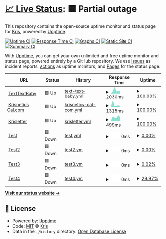 # [📈 Live Status](https://kriskodira.github.io/uptime-monitor): <!--live status--> **🟧 Partial outage**

This repository contains the open-source uptime monitor and status page for [Kris](https://krisnetics.com), powered by [Upptime](https://github.com/upptime/upptime).

[![Uptime CI](https://github.com/kriskodira/uptime-monitor/workflows/Uptime%20CI/badge.svg)](https://github.com/kriskodira/uptime-monitor/actions?query=workflow%3A%22Uptime+CI%22)
[![Response Time CI](https://github.com/kriskodira/uptime-monitor/workflows/Response%20Time%20CI/badge.svg)](https://github.com/kriskodira/uptime-monitor/actions?query=workflow%3A%22Response+Time+CI%22)
[![Graphs CI](https://github.com/kriskodira/uptime-monitor/workflows/Graphs%20CI/badge.svg)](https://github.com/kriskodira/uptime-monitor/actions?query=workflow%3A%22Graphs+CI%22)
[![Static Site CI](https://github.com/kriskodira/uptime-monitor/workflows/Static%20Site%20CI/badge.svg)](https://github.com/kriskodira/uptime-monitor/actions?query=workflow%3A%22Static+Site+CI%22)
[![Summary CI](https://github.com/kriskodira/uptime-monitor/workflows/Summary%20CI/badge.svg)](https://github.com/kriskodira/uptime-monitor/actions?query=workflow%3A%22Summary+CI%22)

With [Upptime](https://upptime.js.org), you can get your own unlimited and free uptime monitor and status page, powered entirely by a GitHub repository. We use [Issues](https://github.com/kriskodira/uptime-monitor/issues) as incident reports, [Actions](https://github.com/kriskodira/uptime-monitor/actions) as uptime monitors, and [Pages](https://kriskodira.github.io/uptime-monitor) for the status page.

<!--start: status pages-->
<!-- This summary is generated by Upptime (https://github.com/upptime/upptime) -->
<!-- Do not edit this manually, your changes will be overwritten -->
<!-- prettier-ignore -->
| URL | Status | History | Response Time | Uptime |
| --- | ------ | ------- | ------------- | ------ |
| <img alt="" src="https://favicons.githubusercontent.com/null" height="13"> [TextTextBaby](https:/texttextbaby.de) | 🟩 Up | [text-text-baby.yml](https://github.com/KrisKodira/uptime-monitor/commits/HEAD/history/text-text-baby.yml) | <details><summary><img alt="Response time graph" src="./graphs/text-text-baby/response-time-week.png" height="20"> 2030ms</summary><br><a href="https://kriskodira.github.io/uptime-monitor/history/text-text-baby"><img alt="Response time 2030" src="https://img.shields.io/endpoint?url=https%3A%2F%2Fraw.githubusercontent.com%2FKrisKodira%2Fuptime-monitor%2FHEAD%2Fapi%2Ftext-text-baby%2Fresponse-time.json"></a><br><a href="https://kriskodira.github.io/uptime-monitor/history/text-text-baby"><img alt="24-hour response time 2030" src="https://img.shields.io/endpoint?url=https%3A%2F%2Fraw.githubusercontent.com%2FKrisKodira%2Fuptime-monitor%2FHEAD%2Fapi%2Ftext-text-baby%2Fresponse-time-day.json"></a><br><a href="https://kriskodira.github.io/uptime-monitor/history/text-text-baby"><img alt="7-day response time 2030" src="https://img.shields.io/endpoint?url=https%3A%2F%2Fraw.githubusercontent.com%2FKrisKodira%2Fuptime-monitor%2FHEAD%2Fapi%2Ftext-text-baby%2Fresponse-time-week.json"></a><br><a href="https://kriskodira.github.io/uptime-monitor/history/text-text-baby"><img alt="30-day response time 2030" src="https://img.shields.io/endpoint?url=https%3A%2F%2Fraw.githubusercontent.com%2FKrisKodira%2Fuptime-monitor%2FHEAD%2Fapi%2Ftext-text-baby%2Fresponse-time-month.json"></a><br><a href="https://kriskodira.github.io/uptime-monitor/history/text-text-baby"><img alt="1-year response time 2030" src="https://img.shields.io/endpoint?url=https%3A%2F%2Fraw.githubusercontent.com%2FKrisKodira%2Fuptime-monitor%2FHEAD%2Fapi%2Ftext-text-baby%2Fresponse-time-year.json"></a></details> | <details><summary><a href="https://kriskodira.github.io/uptime-monitor/history/text-text-baby">100.00%</a></summary><a href="https://kriskodira.github.io/uptime-monitor/history/text-text-baby"><img alt="All-time uptime 100.00%" src="https://img.shields.io/endpoint?url=https%3A%2F%2Fraw.githubusercontent.com%2FKrisKodira%2Fuptime-monitor%2FHEAD%2Fapi%2Ftext-text-baby%2Fuptime.json"></a><br><a href="https://kriskodira.github.io/uptime-monitor/history/text-text-baby"><img alt="24-hour uptime 100.00%" src="https://img.shields.io/endpoint?url=https%3A%2F%2Fraw.githubusercontent.com%2FKrisKodira%2Fuptime-monitor%2FHEAD%2Fapi%2Ftext-text-baby%2Fuptime-day.json"></a><br><a href="https://kriskodira.github.io/uptime-monitor/history/text-text-baby"><img alt="7-day uptime 100.00%" src="https://img.shields.io/endpoint?url=https%3A%2F%2Fraw.githubusercontent.com%2FKrisKodira%2Fuptime-monitor%2FHEAD%2Fapi%2Ftext-text-baby%2Fuptime-week.json"></a><br><a href="https://kriskodira.github.io/uptime-monitor/history/text-text-baby"><img alt="30-day uptime 100.00%" src="https://img.shields.io/endpoint?url=https%3A%2F%2Fraw.githubusercontent.com%2FKrisKodira%2Fuptime-monitor%2FHEAD%2Fapi%2Ftext-text-baby%2Fuptime-month.json"></a><br><a href="https://kriskodira.github.io/uptime-monitor/history/text-text-baby"><img alt="1-year uptime 100.00%" src="https://img.shields.io/endpoint?url=https%3A%2F%2Fraw.githubusercontent.com%2FKrisKodira%2Fuptime-monitor%2FHEAD%2Fapi%2Ftext-text-baby%2Fuptime-year.json"></a></details>
| <img alt="" src="https://favicons.githubusercontent.com/cal.krisnetics.biz" height="13"> [Krisnetics Cal.com](https://cal.krisnetics.biz/) | 🟩 Up | [krisnetics-cal-com.yml](https://github.com/KrisKodira/uptime-monitor/commits/HEAD/history/krisnetics-cal-com.yml) | <details><summary><img alt="Response time graph" src="./graphs/krisnetics-cal-com/response-time-week.png" height="20"> 1315ms</summary><br><a href="https://kriskodira.github.io/uptime-monitor/history/krisnetics-cal-com"><img alt="Response time 1315" src="https://img.shields.io/endpoint?url=https%3A%2F%2Fraw.githubusercontent.com%2FKrisKodira%2Fuptime-monitor%2FHEAD%2Fapi%2Fkrisnetics-cal-com%2Fresponse-time.json"></a><br><a href="https://kriskodira.github.io/uptime-monitor/history/krisnetics-cal-com"><img alt="24-hour response time 1315" src="https://img.shields.io/endpoint?url=https%3A%2F%2Fraw.githubusercontent.com%2FKrisKodira%2Fuptime-monitor%2FHEAD%2Fapi%2Fkrisnetics-cal-com%2Fresponse-time-day.json"></a><br><a href="https://kriskodira.github.io/uptime-monitor/history/krisnetics-cal-com"><img alt="7-day response time 1315" src="https://img.shields.io/endpoint?url=https%3A%2F%2Fraw.githubusercontent.com%2FKrisKodira%2Fuptime-monitor%2FHEAD%2Fapi%2Fkrisnetics-cal-com%2Fresponse-time-week.json"></a><br><a href="https://kriskodira.github.io/uptime-monitor/history/krisnetics-cal-com"><img alt="30-day response time 1315" src="https://img.shields.io/endpoint?url=https%3A%2F%2Fraw.githubusercontent.com%2FKrisKodira%2Fuptime-monitor%2FHEAD%2Fapi%2Fkrisnetics-cal-com%2Fresponse-time-month.json"></a><br><a href="https://kriskodira.github.io/uptime-monitor/history/krisnetics-cal-com"><img alt="1-year response time 1315" src="https://img.shields.io/endpoint?url=https%3A%2F%2Fraw.githubusercontent.com%2FKrisKodira%2Fuptime-monitor%2FHEAD%2Fapi%2Fkrisnetics-cal-com%2Fresponse-time-year.json"></a></details> | <details><summary><a href="https://kriskodira.github.io/uptime-monitor/history/krisnetics-cal-com">100.00%</a></summary><a href="https://kriskodira.github.io/uptime-monitor/history/krisnetics-cal-com"><img alt="All-time uptime 100.00%" src="https://img.shields.io/endpoint?url=https%3A%2F%2Fraw.githubusercontent.com%2FKrisKodira%2Fuptime-monitor%2FHEAD%2Fapi%2Fkrisnetics-cal-com%2Fuptime.json"></a><br><a href="https://kriskodira.github.io/uptime-monitor/history/krisnetics-cal-com"><img alt="24-hour uptime 100.00%" src="https://img.shields.io/endpoint?url=https%3A%2F%2Fraw.githubusercontent.com%2FKrisKodira%2Fuptime-monitor%2FHEAD%2Fapi%2Fkrisnetics-cal-com%2Fuptime-day.json"></a><br><a href="https://kriskodira.github.io/uptime-monitor/history/krisnetics-cal-com"><img alt="7-day uptime 100.00%" src="https://img.shields.io/endpoint?url=https%3A%2F%2Fraw.githubusercontent.com%2FKrisKodira%2Fuptime-monitor%2FHEAD%2Fapi%2Fkrisnetics-cal-com%2Fuptime-week.json"></a><br><a href="https://kriskodira.github.io/uptime-monitor/history/krisnetics-cal-com"><img alt="30-day uptime 100.00%" src="https://img.shields.io/endpoint?url=https%3A%2F%2Fraw.githubusercontent.com%2FKrisKodira%2Fuptime-monitor%2FHEAD%2Fapi%2Fkrisnetics-cal-com%2Fuptime-month.json"></a><br><a href="https://kriskodira.github.io/uptime-monitor/history/krisnetics-cal-com"><img alt="1-year uptime 100.00%" src="https://img.shields.io/endpoint?url=https%3A%2F%2Fraw.githubusercontent.com%2FKrisKodira%2Fuptime-monitor%2FHEAD%2Fapi%2Fkrisnetics-cal-com%2Fuptime-year.json"></a></details>
| <img alt="" src="https://favicons.githubusercontent.com/newsletter.krisnetics.biz" height="13"> [Krisletter](https://newsletter.krisnetics.biz/) | 🟩 Up | [krisletter.yml](https://github.com/KrisKodira/uptime-monitor/commits/HEAD/history/krisletter.yml) | <details><summary><img alt="Response time graph" src="./graphs/krisletter/response-time-week.png" height="20"> 499ms</summary><br><a href="https://kriskodira.github.io/uptime-monitor/history/krisletter"><img alt="Response time 499" src="https://img.shields.io/endpoint?url=https%3A%2F%2Fraw.githubusercontent.com%2FKrisKodira%2Fuptime-monitor%2FHEAD%2Fapi%2Fkrisletter%2Fresponse-time.json"></a><br><a href="https://kriskodira.github.io/uptime-monitor/history/krisletter"><img alt="24-hour response time 499" src="https://img.shields.io/endpoint?url=https%3A%2F%2Fraw.githubusercontent.com%2FKrisKodira%2Fuptime-monitor%2FHEAD%2Fapi%2Fkrisletter%2Fresponse-time-day.json"></a><br><a href="https://kriskodira.github.io/uptime-monitor/history/krisletter"><img alt="7-day response time 499" src="https://img.shields.io/endpoint?url=https%3A%2F%2Fraw.githubusercontent.com%2FKrisKodira%2Fuptime-monitor%2FHEAD%2Fapi%2Fkrisletter%2Fresponse-time-week.json"></a><br><a href="https://kriskodira.github.io/uptime-monitor/history/krisletter"><img alt="30-day response time 499" src="https://img.shields.io/endpoint?url=https%3A%2F%2Fraw.githubusercontent.com%2FKrisKodira%2Fuptime-monitor%2FHEAD%2Fapi%2Fkrisletter%2Fresponse-time-month.json"></a><br><a href="https://kriskodira.github.io/uptime-monitor/history/krisletter"><img alt="1-year response time 499" src="https://img.shields.io/endpoint?url=https%3A%2F%2Fraw.githubusercontent.com%2FKrisKodira%2Fuptime-monitor%2FHEAD%2Fapi%2Fkrisletter%2Fresponse-time-year.json"></a></details> | <details><summary><a href="https://kriskodira.github.io/uptime-monitor/history/krisletter">100.00%</a></summary><a href="https://kriskodira.github.io/uptime-monitor/history/krisletter"><img alt="All-time uptime 100.00%" src="https://img.shields.io/endpoint?url=https%3A%2F%2Fraw.githubusercontent.com%2FKrisKodira%2Fuptime-monitor%2FHEAD%2Fapi%2Fkrisletter%2Fuptime.json"></a><br><a href="https://kriskodira.github.io/uptime-monitor/history/krisletter"><img alt="24-hour uptime 100.00%" src="https://img.shields.io/endpoint?url=https%3A%2F%2Fraw.githubusercontent.com%2FKrisKodira%2Fuptime-monitor%2FHEAD%2Fapi%2Fkrisletter%2Fuptime-day.json"></a><br><a href="https://kriskodira.github.io/uptime-monitor/history/krisletter"><img alt="7-day uptime 100.00%" src="https://img.shields.io/endpoint?url=https%3A%2F%2Fraw.githubusercontent.com%2FKrisKodira%2Fuptime-monitor%2FHEAD%2Fapi%2Fkrisletter%2Fuptime-week.json"></a><br><a href="https://kriskodira.github.io/uptime-monitor/history/krisletter"><img alt="30-day uptime 100.00%" src="https://img.shields.io/endpoint?url=https%3A%2F%2Fraw.githubusercontent.com%2FKrisKodira%2Fuptime-monitor%2FHEAD%2Fapi%2Fkrisletter%2Fuptime-month.json"></a><br><a href="https://kriskodira.github.io/uptime-monitor/history/krisletter"><img alt="1-year uptime 100.00%" src="https://img.shields.io/endpoint?url=https%3A%2F%2Fraw.githubusercontent.com%2FKrisKodira%2Fuptime-monitor%2FHEAD%2Fapi%2Fkrisletter%2Fuptime-year.json"></a></details>
| <img alt="" src="https://favicons.githubusercontent.com/mustbedowndkskdjfjdf.sfaasdfsdfsdfdsffdssdfsdf.biz" height="13"> [Test](https://mustbedowndkskdjfjdf.sfaasdfsdfsdfdsffdssdfsdf.biz/) | 🟥 Down | [test.yml](https://github.com/KrisKodira/uptime-monitor/commits/HEAD/history/test.yml) | <details><summary><img alt="Response time graph" src="./graphs/test/response-time-week.png" height="20"> 0ms</summary><br><a href="https://kriskodira.github.io/uptime-monitor/history/test"><img alt="Response time 0" src="https://img.shields.io/endpoint?url=https%3A%2F%2Fraw.githubusercontent.com%2FKrisKodira%2Fuptime-monitor%2FHEAD%2Fapi%2Ftest%2Fresponse-time.json"></a><br><a href="https://kriskodira.github.io/uptime-monitor/history/test"><img alt="24-hour response time 0" src="https://img.shields.io/endpoint?url=https%3A%2F%2Fraw.githubusercontent.com%2FKrisKodira%2Fuptime-monitor%2FHEAD%2Fapi%2Ftest%2Fresponse-time-day.json"></a><br><a href="https://kriskodira.github.io/uptime-monitor/history/test"><img alt="7-day response time 0" src="https://img.shields.io/endpoint?url=https%3A%2F%2Fraw.githubusercontent.com%2FKrisKodira%2Fuptime-monitor%2FHEAD%2Fapi%2Ftest%2Fresponse-time-week.json"></a><br><a href="https://kriskodira.github.io/uptime-monitor/history/test"><img alt="30-day response time 0" src="https://img.shields.io/endpoint?url=https%3A%2F%2Fraw.githubusercontent.com%2FKrisKodira%2Fuptime-monitor%2FHEAD%2Fapi%2Ftest%2Fresponse-time-month.json"></a><br><a href="https://kriskodira.github.io/uptime-monitor/history/test"><img alt="1-year response time 0" src="https://img.shields.io/endpoint?url=https%3A%2F%2Fraw.githubusercontent.com%2FKrisKodira%2Fuptime-monitor%2FHEAD%2Fapi%2Ftest%2Fresponse-time-year.json"></a></details> | <details><summary><a href="https://kriskodira.github.io/uptime-monitor/history/test">0.00%</a></summary><a href="https://kriskodira.github.io/uptime-monitor/history/test"><img alt="All-time uptime 0.00%" src="https://img.shields.io/endpoint?url=https%3A%2F%2Fraw.githubusercontent.com%2FKrisKodira%2Fuptime-monitor%2FHEAD%2Fapi%2Ftest%2Fuptime.json"></a><br><a href="https://kriskodira.github.io/uptime-monitor/history/test"><img alt="24-hour uptime 0.00%" src="https://img.shields.io/endpoint?url=https%3A%2F%2Fraw.githubusercontent.com%2FKrisKodira%2Fuptime-monitor%2FHEAD%2Fapi%2Ftest%2Fuptime-day.json"></a><br><a href="https://kriskodira.github.io/uptime-monitor/history/test"><img alt="7-day uptime 0.00%" src="https://img.shields.io/endpoint?url=https%3A%2F%2Fraw.githubusercontent.com%2FKrisKodira%2Fuptime-monitor%2FHEAD%2Fapi%2Ftest%2Fuptime-week.json"></a><br><a href="https://kriskodira.github.io/uptime-monitor/history/test"><img alt="30-day uptime 0.00%" src="https://img.shields.io/endpoint?url=https%3A%2F%2Fraw.githubusercontent.com%2FKrisKodira%2Fuptime-monitor%2FHEAD%2Fapi%2Ftest%2Fuptime-month.json"></a><br><a href="https://kriskodira.github.io/uptime-monitor/history/test"><img alt="1-year uptime 0.00%" src="https://img.shields.io/endpoint?url=https%3A%2F%2Fraw.githubusercontent.com%2FKrisKodira%2Fuptime-monitor%2FHEAD%2Fapi%2Ftest%2Fuptime-year.json"></a></details>
| <img alt="" src="https://favicons.githubusercontent.com/mustbedowndkskdjfjdf.sfaasdfsdfsdfdsffdssdfsdf.biz" height="13"> [Test2](https://mustbedowndkskdjfjdf.sfaasdfsdfsdfdsffdssdfsdf.biz/) | 🟥 Down | [test2.yml](https://github.com/KrisKodira/uptime-monitor/commits/HEAD/history/test2.yml) | <details><summary><img alt="Response time graph" src="./graphs/test2/response-time-week.png" height="20"> 0ms</summary><br><a href="https://kriskodira.github.io/uptime-monitor/history/test2"><img alt="Response time 0" src="https://img.shields.io/endpoint?url=https%3A%2F%2Fraw.githubusercontent.com%2FKrisKodira%2Fuptime-monitor%2FHEAD%2Fapi%2Ftest2%2Fresponse-time.json"></a><br><a href="https://kriskodira.github.io/uptime-monitor/history/test2"><img alt="24-hour response time 0" src="https://img.shields.io/endpoint?url=https%3A%2F%2Fraw.githubusercontent.com%2FKrisKodira%2Fuptime-monitor%2FHEAD%2Fapi%2Ftest2%2Fresponse-time-day.json"></a><br><a href="https://kriskodira.github.io/uptime-monitor/history/test2"><img alt="7-day response time 0" src="https://img.shields.io/endpoint?url=https%3A%2F%2Fraw.githubusercontent.com%2FKrisKodira%2Fuptime-monitor%2FHEAD%2Fapi%2Ftest2%2Fresponse-time-week.json"></a><br><a href="https://kriskodira.github.io/uptime-monitor/history/test2"><img alt="30-day response time 0" src="https://img.shields.io/endpoint?url=https%3A%2F%2Fraw.githubusercontent.com%2FKrisKodira%2Fuptime-monitor%2FHEAD%2Fapi%2Ftest2%2Fresponse-time-month.json"></a><br><a href="https://kriskodira.github.io/uptime-monitor/history/test2"><img alt="1-year response time 0" src="https://img.shields.io/endpoint?url=https%3A%2F%2Fraw.githubusercontent.com%2FKrisKodira%2Fuptime-monitor%2FHEAD%2Fapi%2Ftest2%2Fresponse-time-year.json"></a></details> | <details><summary><a href="https://kriskodira.github.io/uptime-monitor/history/test2">0.00%</a></summary><a href="https://kriskodira.github.io/uptime-monitor/history/test2"><img alt="All-time uptime 0.00%" src="https://img.shields.io/endpoint?url=https%3A%2F%2Fraw.githubusercontent.com%2FKrisKodira%2Fuptime-monitor%2FHEAD%2Fapi%2Ftest2%2Fuptime.json"></a><br><a href="https://kriskodira.github.io/uptime-monitor/history/test2"><img alt="24-hour uptime 0.00%" src="https://img.shields.io/endpoint?url=https%3A%2F%2Fraw.githubusercontent.com%2FKrisKodira%2Fuptime-monitor%2FHEAD%2Fapi%2Ftest2%2Fuptime-day.json"></a><br><a href="https://kriskodira.github.io/uptime-monitor/history/test2"><img alt="7-day uptime 0.00%" src="https://img.shields.io/endpoint?url=https%3A%2F%2Fraw.githubusercontent.com%2FKrisKodira%2Fuptime-monitor%2FHEAD%2Fapi%2Ftest2%2Fuptime-week.json"></a><br><a href="https://kriskodira.github.io/uptime-monitor/history/test2"><img alt="30-day uptime 0.00%" src="https://img.shields.io/endpoint?url=https%3A%2F%2Fraw.githubusercontent.com%2FKrisKodira%2Fuptime-monitor%2FHEAD%2Fapi%2Ftest2%2Fuptime-month.json"></a><br><a href="https://kriskodira.github.io/uptime-monitor/history/test2"><img alt="1-year uptime 0.00%" src="https://img.shields.io/endpoint?url=https%3A%2F%2Fraw.githubusercontent.com%2FKrisKodira%2Fuptime-monitor%2FHEAD%2Fapi%2Ftest2%2Fuptime-year.json"></a></details>
| <img alt="" src="https://favicons.githubusercontent.com/mustbedowsssssndkskdjfjdf.sfaasdfsdfsdfdsffdssdfsdf.biz" height="13"> [Test3](https://mustbedowsssssndkskdjfjdf.sfaasdfsdfsdfdsffdssdfsdf.biz/) | 🟥 Down | [test3.yml](https://github.com/KrisKodira/uptime-monitor/commits/HEAD/history/test3.yml) | <details><summary><img alt="Response time graph" src="./graphs/test3/response-time-week.png" height="20"> 0ms</summary><br><a href="https://kriskodira.github.io/uptime-monitor/history/test3"><img alt="Response time 0" src="https://img.shields.io/endpoint?url=https%3A%2F%2Fraw.githubusercontent.com%2FKrisKodira%2Fuptime-monitor%2FHEAD%2Fapi%2Ftest3%2Fresponse-time.json"></a><br><a href="https://kriskodira.github.io/uptime-monitor/history/test3"><img alt="24-hour response time 0" src="https://img.shields.io/endpoint?url=https%3A%2F%2Fraw.githubusercontent.com%2FKrisKodira%2Fuptime-monitor%2FHEAD%2Fapi%2Ftest3%2Fresponse-time-day.json"></a><br><a href="https://kriskodira.github.io/uptime-monitor/history/test3"><img alt="7-day response time 0" src="https://img.shields.io/endpoint?url=https%3A%2F%2Fraw.githubusercontent.com%2FKrisKodira%2Fuptime-monitor%2FHEAD%2Fapi%2Ftest3%2Fresponse-time-week.json"></a><br><a href="https://kriskodira.github.io/uptime-monitor/history/test3"><img alt="30-day response time 0" src="https://img.shields.io/endpoint?url=https%3A%2F%2Fraw.githubusercontent.com%2FKrisKodira%2Fuptime-monitor%2FHEAD%2Fapi%2Ftest3%2Fresponse-time-month.json"></a><br><a href="https://kriskodira.github.io/uptime-monitor/history/test3"><img alt="1-year response time 0" src="https://img.shields.io/endpoint?url=https%3A%2F%2Fraw.githubusercontent.com%2FKrisKodira%2Fuptime-monitor%2FHEAD%2Fapi%2Ftest3%2Fresponse-time-year.json"></a></details> | <details><summary><a href="https://kriskodira.github.io/uptime-monitor/history/test3">0.02%</a></summary><a href="https://kriskodira.github.io/uptime-monitor/history/test3"><img alt="All-time uptime 0.02%" src="https://img.shields.io/endpoint?url=https%3A%2F%2Fraw.githubusercontent.com%2FKrisKodira%2Fuptime-monitor%2FHEAD%2Fapi%2Ftest3%2Fuptime.json"></a><br><a href="https://kriskodira.github.io/uptime-monitor/history/test3"><img alt="24-hour uptime 0.02%" src="https://img.shields.io/endpoint?url=https%3A%2F%2Fraw.githubusercontent.com%2FKrisKodira%2Fuptime-monitor%2FHEAD%2Fapi%2Ftest3%2Fuptime-day.json"></a><br><a href="https://kriskodira.github.io/uptime-monitor/history/test3"><img alt="7-day uptime 0.02%" src="https://img.shields.io/endpoint?url=https%3A%2F%2Fraw.githubusercontent.com%2FKrisKodira%2Fuptime-monitor%2FHEAD%2Fapi%2Ftest3%2Fuptime-week.json"></a><br><a href="https://kriskodira.github.io/uptime-monitor/history/test3"><img alt="30-day uptime 0.02%" src="https://img.shields.io/endpoint?url=https%3A%2F%2Fraw.githubusercontent.com%2FKrisKodira%2Fuptime-monitor%2FHEAD%2Fapi%2Ftest3%2Fuptime-month.json"></a><br><a href="https://kriskodira.github.io/uptime-monitor/history/test3"><img alt="1-year uptime 0.02%" src="https://img.shields.io/endpoint?url=https%3A%2F%2Fraw.githubusercontent.com%2FKrisKodira%2Fuptime-monitor%2FHEAD%2Fapi%2Ftest3%2Fuptime-year.json"></a></details>
| <img alt="" src="https://favicons.githubusercontent.com/mustbedowsssssssndkskdjfjdf.sfaasdfsdfsdfdsffdssdfsdf.biz" height="13"> [Test4](https://mustbedowsssssssndkskdjfjdf.sfaasdfsdfsdfdsffdssdfsdf.biz/) | 🟥 Down | [test4.yml](https://github.com/KrisKodira/uptime-monitor/commits/HEAD/history/test4.yml) | <details><summary><img alt="Response time graph" src="./graphs/test4/response-time-week.png" height="20"> 0ms</summary><br><a href="https://kriskodira.github.io/uptime-monitor/history/test4"><img alt="Response time 0" src="https://img.shields.io/endpoint?url=https%3A%2F%2Fraw.githubusercontent.com%2FKrisKodira%2Fuptime-monitor%2FHEAD%2Fapi%2Ftest4%2Fresponse-time.json"></a><br><a href="https://kriskodira.github.io/uptime-monitor/history/test4"><img alt="24-hour response time 0" src="https://img.shields.io/endpoint?url=https%3A%2F%2Fraw.githubusercontent.com%2FKrisKodira%2Fuptime-monitor%2FHEAD%2Fapi%2Ftest4%2Fresponse-time-day.json"></a><br><a href="https://kriskodira.github.io/uptime-monitor/history/test4"><img alt="7-day response time 0" src="https://img.shields.io/endpoint?url=https%3A%2F%2Fraw.githubusercontent.com%2FKrisKodira%2Fuptime-monitor%2FHEAD%2Fapi%2Ftest4%2Fresponse-time-week.json"></a><br><a href="https://kriskodira.github.io/uptime-monitor/history/test4"><img alt="30-day response time 0" src="https://img.shields.io/endpoint?url=https%3A%2F%2Fraw.githubusercontent.com%2FKrisKodira%2Fuptime-monitor%2FHEAD%2Fapi%2Ftest4%2Fresponse-time-month.json"></a><br><a href="https://kriskodira.github.io/uptime-monitor/history/test4"><img alt="1-year response time 0" src="https://img.shields.io/endpoint?url=https%3A%2F%2Fraw.githubusercontent.com%2FKrisKodira%2Fuptime-monitor%2FHEAD%2Fapi%2Ftest4%2Fresponse-time-year.json"></a></details> | <details><summary><a href="https://kriskodira.github.io/uptime-monitor/history/test4">29.97%</a></summary><a href="https://kriskodira.github.io/uptime-monitor/history/test4"><img alt="All-time uptime 29.97%" src="https://img.shields.io/endpoint?url=https%3A%2F%2Fraw.githubusercontent.com%2FKrisKodira%2Fuptime-monitor%2FHEAD%2Fapi%2Ftest4%2Fuptime.json"></a><br><a href="https://kriskodira.github.io/uptime-monitor/history/test4"><img alt="24-hour uptime 29.97%" src="https://img.shields.io/endpoint?url=https%3A%2F%2Fraw.githubusercontent.com%2FKrisKodira%2Fuptime-monitor%2FHEAD%2Fapi%2Ftest4%2Fuptime-day.json"></a><br><a href="https://kriskodira.github.io/uptime-monitor/history/test4"><img alt="7-day uptime 29.97%" src="https://img.shields.io/endpoint?url=https%3A%2F%2Fraw.githubusercontent.com%2FKrisKodira%2Fuptime-monitor%2FHEAD%2Fapi%2Ftest4%2Fuptime-week.json"></a><br><a href="https://kriskodira.github.io/uptime-monitor/history/test4"><img alt="30-day uptime 29.97%" src="https://img.shields.io/endpoint?url=https%3A%2F%2Fraw.githubusercontent.com%2FKrisKodira%2Fuptime-monitor%2FHEAD%2Fapi%2Ftest4%2Fuptime-month.json"></a><br><a href="https://kriskodira.github.io/uptime-monitor/history/test4"><img alt="1-year uptime 29.97%" src="https://img.shields.io/endpoint?url=https%3A%2F%2Fraw.githubusercontent.com%2FKrisKodira%2Fuptime-monitor%2FHEAD%2Fapi%2Ftest4%2Fuptime-year.json"></a></details>

<!--end: status pages-->

[**Visit our status website →**](https://kriskodira.github.io/uptime-monitor)

## 📄 License

- Powered by: [Upptime](https://github.com/upptime/upptime)
- Code: [MIT](./LICENSE) © [Kris](https://krisnetics.com)
- Data in the `./history` directory: [Open Database License](https://opendatacommons.org/licenses/odbl/1-0/)
